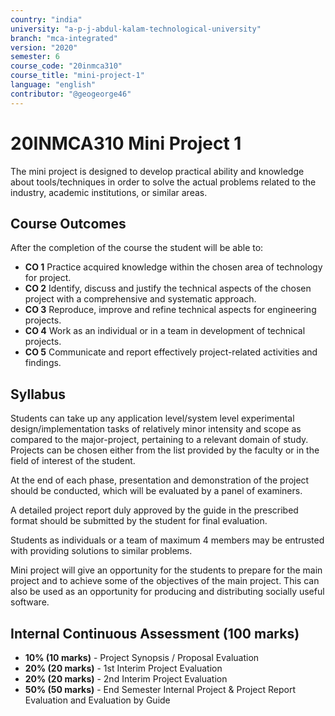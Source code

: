 ```yaml
---
country: "india"
university: "a-p-j-abdul-kalam-technological-university"
branch: "mca-integrated"
version: "2020"
semester: 6
course_code: "20inmca310"
course_title: "mini-project-1"
language: "english"
contributor: "@geogeorge46"
---
```


# 20INMCA310 Mini Project 1

The mini project is designed to develop practical ability and knowledge about tools/techniques in order to solve the actual problems related to the industry, academic institutions, or similar areas.

## Course Outcomes
After the completion of the course the student will be able to:

- **CO 1** Practice acquired knowledge within the chosen area of technology for project.  
- **CO 2** Identify, discuss and justify the technical aspects of the chosen project with a comprehensive and systematic approach.  
- **CO 3** Reproduce, improve and refine technical aspects for engineering projects.  
- **CO 4** Work as an individual or in a team in development of technical projects.  
- **CO 5** Communicate and report effectively project-related activities and findings.

## Syllabus

Students can take up any application level/system level experimental design/implementation tasks of relatively minor intensity and scope as compared to the major-project, pertaining to a relevant domain of study. Projects can be chosen either from the list provided by the faculty or in the field of interest of the student.  

At the end of each phase, presentation and demonstration of the project should be conducted, which will be evaluated by a panel of examiners.  

A detailed project report duly approved by the guide in the prescribed format should be submitted by the student for final evaluation.  

Students as individuals or a team of maximum 4 members may be entrusted with providing solutions to similar problems.  

Mini project will give an opportunity for the students to prepare for the main project and to achieve some of the objectives of the main project. This can also be used as an opportunity for producing and distributing socially useful software.

## Internal Continuous Assessment (100 marks)
- **10% (10 marks)** - Project Synopsis / Proposal Evaluation  
- **20% (20 marks)** - 1st Interim Project Evaluation  
- **20% (20 marks)** - 2nd Interim Project Evaluation  
- **50% (50 marks)** - End Semester Internal Project & Project Report Evaluation and Evaluation by Guide
